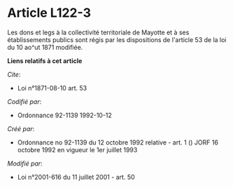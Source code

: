 # Article L122-3

Les dons et legs à la collectivité territoriale de Mayotte et à ses établissements publics sont régis par les dispositions de
l'article 53 de la loi du 10 ao^ut 1871 modifiée.

**Liens relatifs à cet article**

_Cite_:

  - Loi n°1871-08-10 art. 53

_Codifié par_:

  - Ordonnance 92-1139 1992-10-12

_Créé par_:

  - Ordonnance no 92-1139 du 12 octobre 1992 relative  - art. 1 () JORF 16 octobre 1992 en vigueur le 1er juillet 1993

_Modifié par_:

  - Loi n°2001-616 du 11 juillet 2001 - art. 50
